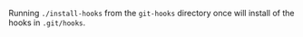 Running `./install-hooks` from the `git-hooks` directory once will install of the hooks in `.git/hooks`.
